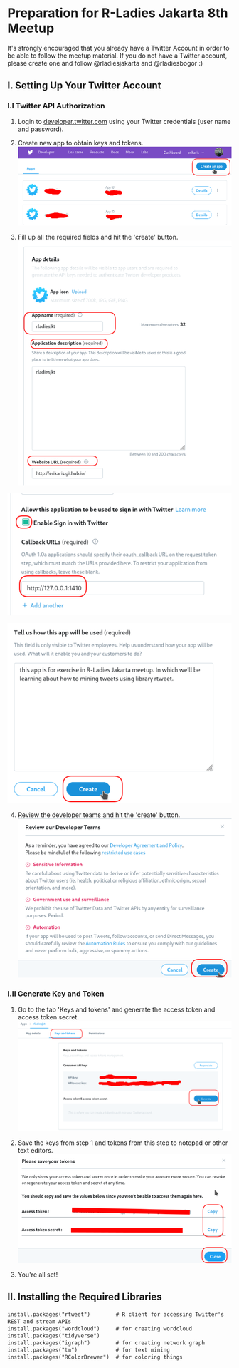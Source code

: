 # Preparation for R-Ladies Jakarta 8th Meetup

It's strongly encouraged that you already have a Twitter Account in order to be able to follow the meetup material. If you do not have a Twitter account, please create one and follow @rladiesjakarta and @rladiesbogor :)

## I. Setting Up Your Twitter Account
### I.I Twitter API Authorization
1. Login to [developer.twitter.com](https://developer.twitter.com/en/apps) using your Twitter credentials (user name and password). 

2. Create new app to obtain keys and tokens. 
![Alt text](./images/create_apps.png)

3. Fill up all the required fields and hit the 'create' button.  <br />
![Alt text](./images/app_details1.png)   

![Alt text](./images/app_details2b.png)   

![Alt text](./images/app_details2.png)

4. Review the developer teams and hit the 'create' button. <br />
![Alt text](./images/app_details3.png)

### I.II Generate Key and Token 
1. Go to the tab 'Keys and tokens' and generate the access token and access token secret. <br />
![Alt text](./images/app_details4.png)

2. Save the keys from step 1 and tokens from this step to notepad or other text editors. <br />
![Alt text](./images/save_tokens.png)

3. You're all set!


## II. Installing the Required Libraries
```
install.packages("rtweet")        # R client for accessing Twitter's REST and stream APIs
install.packages("wordcloud")     # for creating wordcloud
install.packages("tidyverse")
install.packages("igraph")        # for creating network graph
install.packages("tm")            # for text mining
install.packages("RColorBrewer")  # for coloring things
```



